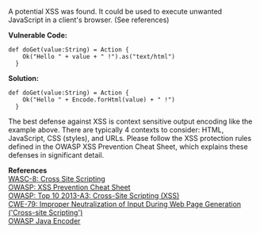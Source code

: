  A potential XSS was found. It could be used to execute unwanted JavaScript in a client's browser. (See references)

**Vulnerable Code:**

```
def doGet(value:String) = Action {
    Ok("Hello " + value + " !").as("text/html")
  }
```

**Solution:**

```
def doGet(value:String) = Action {
    Ok("Hello " + Encode.forHtml(value) + " !")
  }
```

The best defense against XSS is context sensitive output encoding like the example above. There are typically 4 contexts to consider: HTML, JavaScript, CSS (styles), and URLs. Please follow the XSS protection rules defined in the OWASP XSS Prevention Cheat Sheet, which explains these defenses in significant detail.

  

**References**  
[WASC-8: Cross Site Scripting](http://projects.webappsec.org/w/page/13246920/Cross%20Site%20Scripting)  
[OWASP: XSS Prevention Cheat Sheet](https://www.owasp.org/index.php/XSS_%28Cross_Site_Scripting%29_Prevention_Cheat_Sheet)  
[OWASP: Top 10 2013-A3: Cross-Site Scripting (XSS)](https://www.owasp.org/index.php/Top_10_2013-A3-Cross-Site_Scripting_%28XSS%29)  
[CWE-79: Improper Neutralization of Input During Web Page Generation ('Cross-site Scripting')](http://cwe.mitre.org/data/definitions/79.html)  
[OWASP Java Encoder](https://code.google.com/p/owasp-java-encoder/)

 